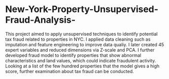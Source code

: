 # New-York-Property-Unsupervised-Fraud-Analysis-
This project aimed to apply unsupervised techniques to identify potential tax fraud related to properties in NYC. I applied data cleaning such as imputation and feature engineering to improve data qualiy. I later created 45 expert variables and reduced dimensions via Z-scale and PCA. I further developed fraud model to identify properties that show abnormal characteristics and land values, which could indicate fraudulent activity. Looking at a list of the few hundred properties that the model gives a high score, further examination about tax fraud can be conducted.
